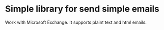 # Simple library for send simple emails
Work with Microsoft Exchange.
It supports plaint text and html emails.